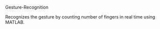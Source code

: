 Gesture-Recognition

Recognizes the gesture by counting number of fingers in real time using MATLAB.
